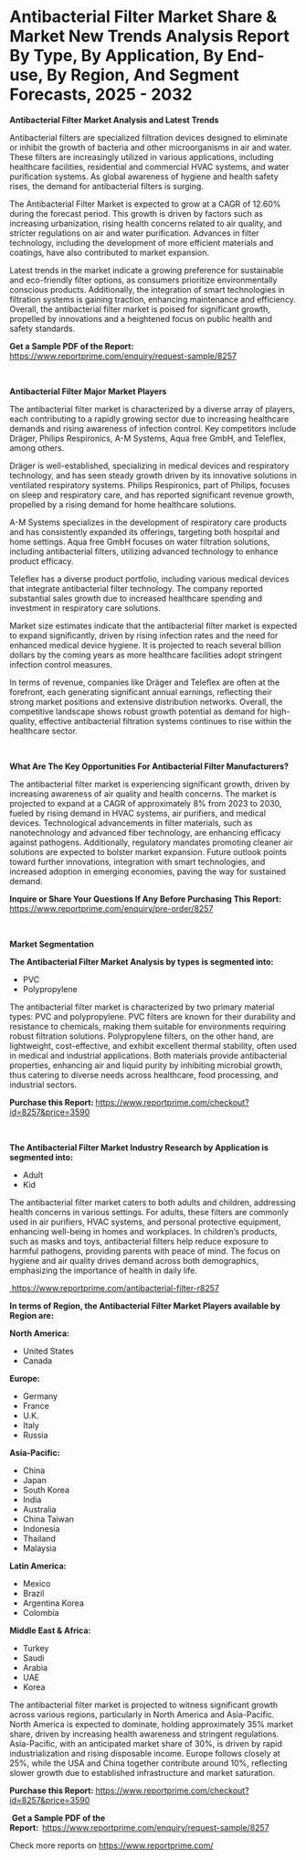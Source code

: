 <p><h1>Antibacterial Filter Market Share & Market New Trends Analysis Report By Type, By Application, By End-use, By Region, And Segment Forecasts, 2025 - 2032</h1></p><p><strong>Antibacterial Filter Market Analysis and Latest Trends</strong></p>
<p><p>Antibacterial filters are specialized filtration devices designed to eliminate or inhibit the growth of bacteria and other microorganisms in air and water. These filters are increasingly utilized in various applications, including healthcare facilities, residential and commercial HVAC systems, and water purification systems. As global awareness of hygiene and health safety rises, the demand for antibacterial filters is surging.</p><p>The Antibacterial Filter Market is expected to grow at a CAGR of 12.60% during the forecast period. This growth is driven by factors such as increasing urbanization, rising health concerns related to air quality, and stricter regulations on air and water purification. Advances in filter technology, including the development of more efficient materials and coatings, have also contributed to market expansion.</p><p>Latest trends in the market indicate a growing preference for sustainable and eco-friendly filter options, as consumers prioritize environmentally conscious products. Additionally, the integration of smart technologies in filtration systems is gaining traction, enhancing maintenance and efficiency. Overall, the antibacterial filter market is poised for significant growth, propelled by innovations and a heightened focus on public health and safety standards.</p></p>
<p><strong>Get a Sample PDF of the Report:&nbsp;</strong> <a href="https://www.reportprime.com/enquiry/request-sample/8257?utm_campaign=2989&utm_medium=2&utm_source=Github&utm_content=ia&utm_term=19032025&utm_id=antibacterial-filter">https://www.reportprime.com/enquiry/request-sample/8257</a></p>
<p>&nbsp;</p>
<p><strong>Antibacterial Filter Major Market Players</strong></p>
<p><p>The antibacterial filter market is characterized by a diverse array of players, each contributing to a rapidly growing sector due to increasing healthcare demands and rising awareness of infection control. Key competitors include Dräger, Philips Respironics, A-M Systems, Aqua free GmbH, and Teleflex, among others.</p><p>Dräger is well-established, specializing in medical devices and respiratory technology, and has seen steady growth driven by its innovative solutions in ventilated respiratory systems. Philips Respironics, part of Philips, focuses on sleep and respiratory care, and has reported significant revenue growth, propelled by a rising demand for home healthcare solutions.</p><p>A-M Systems specializes in the development of respiratory care products and has consistently expanded its offerings, targeting both hospital and home settings. Aqua free GmbH focuses on water filtration solutions, including antibacterial filters, utilizing advanced technology to enhance product efficacy.</p><p>Teleflex has a diverse product portfolio, including various medical devices that integrate antibacterial filter technology. The company reported substantial sales growth due to increased healthcare spending and investment in respiratory care solutions.</p><p>Market size estimates indicate that the antibacterial filter market is expected to expand significantly, driven by rising infection rates and the need for enhanced medical device hygiene. It is projected to reach several billion dollars by the coming years as more healthcare facilities adopt stringent infection control measures.</p><p>In terms of revenue, companies like Dräger and Teleflex are often at the forefront, each generating significant annual earnings, reflecting their strong market positions and extensive distribution networks. Overall, the competitive landscape shows robust growth potential as demand for high-quality, effective antibacterial filtration systems continues to rise within the healthcare sector.</p></p>
<p>&nbsp;</p>
<p><strong>What Are The Key Opportunities For Antibacterial Filter Manufacturers?</strong></p>
<p><p>The antibacterial filter market is experiencing significant growth, driven by increasing awareness of air quality and health concerns. The market is projected to expand at a CAGR of approximately 8% from 2023 to 2030, fueled by rising demand in HVAC systems, air purifiers, and medical devices. Technological advancements in filter materials, such as nanotechnology and advanced fiber technology, are enhancing efficacy against pathogens. Additionally, regulatory mandates promoting cleaner air solutions are expected to bolster market expansion. Future outlook points toward further innovations, integration with smart technologies, and increased adoption in emerging economies, paving the way for sustained demand.</p></p>
<p><strong>Inquire or Share Your Questions If Any Before Purchasing This Report:</strong> <a href="https://www.reportprime.com/enquiry/pre-order/8257?utm_campaign=2989&utm_medium=2&utm_source=Github&utm_content=ia&utm_term=19032025&utm_id=antibacterial-filter">https://www.reportprime.com/enquiry/pre-order/8257</a></p>
<p>&nbsp;</p>
<p><strong>Market Segmentation</strong></p>
<p><strong>The Antibacterial Filter Market Analysis by types is segmented into:</strong></p>
<p><ul><li>PVC</li><li>Polypropylene</li></ul></p>
<p><p>The antibacterial filter market is characterized by two primary material types: PVC and polypropylene. PVC filters are known for their durability and resistance to chemicals, making them suitable for environments requiring robust filtration solutions. Polypropylene filters, on the other hand, are lightweight, cost-effective, and exhibit excellent thermal stability, often used in medical and industrial applications. Both materials provide antibacterial properties, enhancing air and liquid purity by inhibiting microbial growth, thus catering to diverse needs across healthcare, food processing, and industrial sectors.</p></p>
<p><strong>Purchase this Report:&nbsp;</strong><a href="https://www.reportprime.com/checkout?id=8257&price=3590&utm_campaign=2989&utm_medium=2&utm_source=Github&utm_content=ia&utm_term=19032025&utm_id=antibacterial-filter">https://www.reportprime.com/checkout?id=8257&price=3590</a></p>
<p>&nbsp;</p>
<p><strong>The Antibacterial Filter Market Industry Research by Application is segmented into:</strong></p>
<p><ul><li>Adult</li><li>Kid</li></ul></p>
<p><p>The antibacterial filter market caters to both adults and children, addressing health concerns in various settings. For adults, these filters are commonly used in air purifiers, HVAC systems, and personal protective equipment, enhancing well-being in homes and workplaces. In children’s products, such as masks and toys, antibacterial filters help reduce exposure to harmful pathogens, providing parents with peace of mind. The focus on hygiene and air quality drives demand across both demographics, emphasizing the importance of health in daily life.</p></p>
<p><a href="https://www.reportprime.com/antibacterial-filter-r8257?utm_campaign=2989&utm_medium=2&utm_source=Github&utm_content=ia&utm_term=19032025&utm_id=antibacterial-filter">&nbsp;https://www.reportprime.com/antibacterial-filter-r8257</a></p>
<p><strong>In terms of Region, the Antibacterial Filter Market Players available by Region are:</strong></p>
<p>
    <p> <strong> North America: </strong>
        <ul>
            <li>United States</li>
            <li>Canada</li>
        </ul>
        </p> 
    <p> <strong> Europe: </strong>
        <ul>
            <li>Germany</li>
            <li>France</li>
            <li>U.K.</li>
            <li>Italy</li>
            <li>Russia</li>
        </ul>
        </p> 
    <p> <strong> Asia-Pacific: </strong>
        <ul>
            <li>China</li>
            <li>Japan</li>
            <li>South Korea</li>
            <li>India</li>
            <li>Australia</li>
            <li>China Taiwan</li>
            <li>Indonesia</li>
            <li>Thailand</li>
            <li>Malaysia</li>
        </ul>
        </p> 
    <p> <strong> Latin America: </strong>
        <ul>
            <li>Mexico</li>
            <li>Brazil</li>
            <li>Argentina Korea</li>
            <li>Colombia</li>
        </ul>
        </p> 
    <p> <strong> Middle East & Africa: </strong>
        <ul>
            <li>Turkey</li>
            <li>Saudi</li>
            <li>Arabia</li>
            <li>UAE</li>
            <li>Korea</li>
        </ul>
    </p>
    </p>
<p><p>The antibacterial filter market is projected to witness significant growth across various regions, particularly in North America and Asia-Pacific. North America is expected to dominate, holding approximately 35% market share, driven by increasing health awareness and stringent regulations. Asia-Pacific, with an anticipated market share of 30%, is driven by rapid industrialization and rising disposable income. Europe follows closely at 25%, while the USA and China together contribute around 10%, reflecting slower growth due to established infrastructure and market saturation.</p></p>
<p><strong>Purchase this Report: </strong><a href="https://www.reportprime.com/checkout?id=8257&price=3590&utm_campaign=2989&utm_medium=2&utm_source=Github&utm_content=ia&utm_term=19032025&utm_id=antibacterial-filter">https://www.reportprime.com/checkout?id=8257&price=3590</a></p>
<p>&nbsp;<strong>Get a Sample PDF of the Report:&nbsp;&nbsp;</strong><a href="https://www.reportprime.com/enquiry/request-sample/8257?utm_campaign=2989&utm_medium=2&utm_source=Github&utm_content=ia&utm_term=19032025&utm_id=antibacterial-filter">https://www.reportprime.com/enquiry/request-sample/8257</a></p>
<p><strong></strong></p>
<p>Check more reports on <a href="https://www.reportprime.com/?utm_campaign=2989&utm_medium=2&utm_source=Github&utm_content=ia&utm_term=19032025&utm_id=antibacterial-filter">https://www.reportprime.com/</a></p>